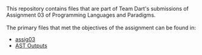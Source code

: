This repository contains files that are part of Team Dart's submissions of Assignment 03 of Programming Languages and Paradigms.\
\
The primary files that met the objectives of the assignment can be found in:
  - [assig03](https://github.com/elasto-c/teamdart_assig03/tree/main/src/main/java/com/teamdart/assig03)
  - [AST Outputs](https://github.com/elasto-c/teamdart_assig03/tree/main/AST_outputs)
